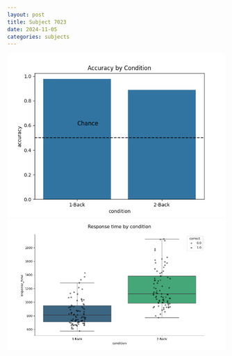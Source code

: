 ```yaml
---
layout: post
title: Subject 7023
date: 2024-11-05
categories: subjects
---
```


![](data/7023/run-26/7023_ATS_acc.png)
![](data/7023/run-26/7023_ATS_rt.png)
